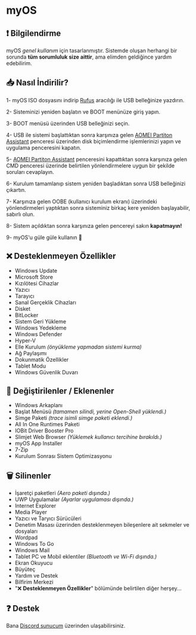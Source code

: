 # myOS
## ❗️ **Bilgilendirme**
myOS *genel kullanım* için tasarlanmıştır. Sistemde oluşan herhangi bir sorunda **tüm sorumluluk size aittir**, ama elimden geldiğince yardım edebilirim.
## 📥 **Nasıl İndirilir?**
1- myOS ISO dosyasını indirip [Rufus](https://rufus.ie/) aracılığı ile USB belleğinize yazdırın.

2- Sisteminizi yeniden başlatın ve BOOT menünüze giriş yapın.

3- BOOT menüsü üzerinden USB belleğinizi seçin.

4- USB ile sistemi başlattıktan sonra karşınıza gelen [AOMEI Partiton Assistant](https://www.aomeitech.com/aomei-partition-assistant.html) penceresi üzerinden disk biçimlendirme işlemlerinizi yapın ve uygulama penceresini kapatın.

5- [AOMEI Partiton Assistant](https://www.aomeitech.com/aomei-partition-assistant.html) penceresini kapattıktan sonra karşınıza gelen CMD penceresi üzerinde belirtilen yönlendirmelere uygun bir şekilde soruları cevaplayın.

6- Kurulum tamamlanıp sistem yeniden başladıktan sonra USB belleğinizi çıkartın.

7- Karşınıza gelen OOBE (kullanıcı kurulum ekranı) üzerindeki yönlendirmeleri yaptıktan sonra sisteminiz birkaç kere yeniden başlayabilir, sabırlı olun.

8- Sistem açıldıktan sonra karşınıza gelen pencereyi sakın **kapatmayın!**

9- myOS'u güle güle kullanın 👋
## ❌ **Desteklenmeyen Özellikler**
- Windows Update
- Microsoft Store
- Kızılötesi Cihazlar
- Yazıcı
- Tarayıcı
- Sanal Gerçeklik Cihazları
- Disket
- BitLocker
- Sistem Geri Yükleme
- Windows Yedekleme
- Windows Defender
- Hyper-V
- Elle Kurulum *(önyükleme yapmadan sistemi kurma)*
- Ağ Paylaşımı
- Dokunmatik Özellikler
- Tablet Modu
- Windows Güvenlik Duvarı
## 🌟 **Değiştirilenler / Eklenenler**
- Windows Arkaplanı
- Başlat Menüsü *(tamamen silindi, yerine Open-Shell yüklendi.)*
- Simge Paketi *(trace isimli simge paketi eklendi.)*
- All In One Runtimes Paketi
- IOBit Driver Booster Pro
- Slimjet Web Browser *(Yüklemek kullanıcı tercihine bırakıldı.)*
- myOS App Installer
- 7-Zip
- Kurulum Sonrası Sistem Optimizasyonu
## 🗑️ **Silinenler**
- İşaretçi paketleri *(Aero paketi dışında.)*
- UWP Uygulamalar *(Ayarlar uygulaması dışında.)*
- Internet Explorer
- Media Player
- Yazıcı ve Taryıcı Sürücüleri
- Denetim Masası üzerinden desteklenmeyen bileşenlere ait sekmeler ve dosyaları
- Wordpad
- Windows To Go
- Windows Mail
- Tablet PC ve Mobil eklentiler *(Bluetooth ve Wi-Fi dışında.)*
- Ekran Okuyucu
- Büyüteç
- Yardım ve Destek
- Bilfirim Merkezi
- "❌ **Desteklenmeyen Özellikler**" bölümünde belirtilen diğer herşey...
## ❓ **Destek**
Bana [Discord sunucum](https://discord.io/myos) üzerinden ulaşabilirsiniz.
